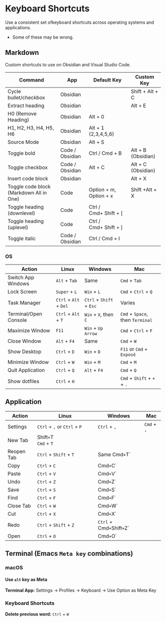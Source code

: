 # Keyboard Shortcuts

Use a consistent set  ofkeyboard shortcuts across operating systems and applications.

- Some of these may be wrong.

## Markdown

Custom shortcuts to use on Obsidian and Visual Studio Code.

| Command                                 | App             | Default Key            | Custom Key         |
| --------------------------------------- | --------------- | ---------------------- | ------------------ |
| Cycle bullet/checkbox                   | Obsidian        |                        | Shift + Alt + C    |
| Extract heading                         | Obsidian        |                        | Alt + E            |
| H0 (Remove Heading)                     | Obsidian        | Alt + 0                |                    |
| H1, H2, H3, H4, H5, H6                  | Obsidian        | Alt + 1 (2,3,4,5,6)    |                    |
| Source Mode                             | Obsidian        | Alt + S                |                    |
| Toggle bold                             | Code / Obsidian | Ctrl / Cmd + B         | Alt + B (Obsidian) |
| Toggle checkbox                         | Code / Obsidian | Alt + C                | Alt + C (Obsidian) |
| Insert code block                       | Obsidian        |                        | Alt + X            |
| Toggle code block (Markdown All in One) | Code            | Option + m, Option + x | Shift +Alt + X     |
| Toggle heading (downlevel)              | Code            | Ctrl / Cmd+ Shift + [  |                    |
| Toggle heading (uplevel)                | Code            | Ctrl / Cmd+ Shift + ]  |                    |
| Toggle italic                           | Code / Obsidian | Ctrl / Cmd + I         |                    |

### OS

| Action                | Linux                  | Windows                  | Mac                              |
| --------------------- | ---------------------- | ------------------------ | -------------------------------- |
| Switch App Windows    | `Alt` + `Tab`          | Same                     | `Cmd` + `Tab`                    |
| Lock Screen           | `Super` + `L`          | `Win` + `L`              | `Cmd` + `Ctrl` + `Q`             |
| Task Manager          | `Ctrl` + `Alt` + `Del` | `Ctrl` + `Shift` + `Esc` | Varies                           |
| Terminal/Open Console | `Ctrl` + `Alt` + `T`   | `Win` + `X`, then `C`    | `Cmd` + `Space`, then `Terminal` |
| Maximize Window       | `F11`                  | `Win` + `Up Arrow`       | `Cmd` + `Ctrl` + `F`             |
| Close Window          | `Alt` + `F4`           | Same                     | `Cmd` + `W`                      |
| Show Desktop          | `Ctrl` + `D`           | `Win` + `D`              | `F11` or `Cmd` + `Exposé`        |
| Minimize Window       | `Ctrl` + `W`           | `Win` + `M`              | `Cmd` + `M`                      |
| Quit Application      | `Ctrl` + `Q`           | `Alt` + `F4`             | `Cmd` + `Q`                      |
| Show dotfiles         | `Ctrl` + `H`           |                          | `Cmd` + `Shift` + `+` + `.`      |

## Application

| Action     | Linux                          | Windows      | Mac                   |
| ---------- | ------------------------------ | ------------ | --------------------- |
| Settings   | `Ctrl` + `,` or `Ctrl` + `P`   | `Ctrl` + `,` | `Cmd` + `,`           |
| New Tab    |  Shift` + `T`                  Cmd` + `T`           |
| Reopen Tab | `Ctrl` + `Shift` + `T`       | Same              Cmd` + `T`           |
| Copy       | `Ctrl` + `C`                 |                   Cmd` + `C`           |
| Paste      | `Ctrl` + `V`                 |                   Cmd` + `V`           |
| Undo       | `Ctrl` + `Z`                 |                   Cmd` + `Z`           |
| Save       | `Ctrl` + `S`                 |                   Cmd` + `S`           |
| Find       | `Ctrl` + `F`                 |                   Cmd` + `F`           |
| Close Tab  | `Ctrl` + `W`                 |                   Cmd` + `W`           |
| Cut        | `Ctrl` + `X`                 |                   Cmd` + `X`           |
| Redo       | `Ctrl` + `Shift` + `Z`       | `Ctrl` +          Cmd` + `Shift` + `Z` |
| Open       | `Ctrl` + `O`                 |                   Cmd` + `O`           |

## Terminal (Emacs `Meta key` combinations)

### macOS

#### Use `alt` key as Meta

**Terminal App:** Settings -> Profiles -> Keyboard -> Use Option as Meta Key

### Keyboard Shortcuts

**Delete previous word:** `Ctrl` + `W`